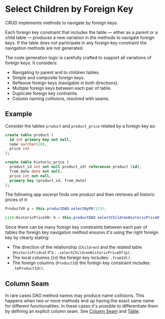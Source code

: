 # Select Children by Foreign Key

CRUD implements methods to navigate by foreign keys.

Each foreign key constraint that includes the table &mdash; either as a parent
or a child table &mdash; produces a new variation in the methods to navigate foreign
keys. If the table does not participate in any foreign key constraint the navigation methods
are not generated.

The code generation logic is carefully crafted to support all variations of foreign keys.
It considers:

- Navigating to parent and to children tables.
- Simple and composite foreign keys.
- Reflexive foreign keys (navigable in both directions).
- Multiple foreign keys between each pair of table.
- Duplicate foreign key contraints.
- Column naming collisions, resolved with seams.


## Example

Consider the tables `product` and `product_price` related by a foreign key as:

```sql
create table product (
  id int primary key not null,
  name varchar(20),
  price int
);

create table historic_price (
  product_id int not null product_id) references product (id),
  from_date date not null,
  price int not null,
  primary key (product_id, from_date)
);
```

The following app excerpt finds one product and then retrieves all historic prices of it:

```java
ProductVO p = this.productDAO.selectByPK(123);

List<HistoricPriceVO> h = this.productDAO.selectChildrenHistoricPriceOf(p).fromId().toProductId();
```

Since there can be many foreign key constraints between each pair of tables the foreign key navigation
method ensures it's using the right foreign key by clearly stating:

- The direction of the relationship (`Children`) and the related table (`HistoricPridce`) it's : `.selectChildrenHistoricPriceOf(p)`.
- The local columns (`Id`) the foreign key includes: `.fromId()`.
- The foreign columns (`ProductId`) the foreign key constraint includes: `.toProductId()`.


## Column Seam

In rare cases DAO method names may produce name collisions. This happens when two or more methods
end up having the exact same name for different functionalities. In these cases it's possible to
differentiate them by defining an explicit column seam. See [Column Seam](./select-by-unique-index.md#column-seam) and
[Table](../config/tags/table.md).

